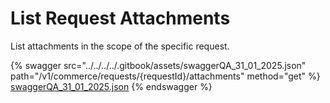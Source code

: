 # List Request Attachments

List attachments in the scope of the specific request.

{% swagger src="../../../../.gitbook/assets/swaggerQA_31_01_2025.json" path="/v1/commerce/requests/{requestId}/attachments" method="get" %}
[swaggerQA_31_01_2025.json](../../../../.gitbook/assets/swaggerQA_31_01_2025.json)
{% endswagger %}
